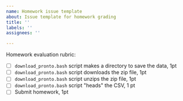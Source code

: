 ```yaml
---
name: Homework issue template
about: Issue template for homework grading
title: ''
labels: ''
assignees: ''

---
```


Homework evaluation rubric:

- [ ] `download_pronto.bash` script makes a directory to save the data, 1pt
- [ ] `download_pronto.bash` script downloads the zip file, 1pt
- [ ] `download_pronto.bash` script unzips the zip file, 1pt
- [ ] `download_pronto.bash` script "heads" the CSV, 1 pt
- [ ] Submit homework, 1pt

